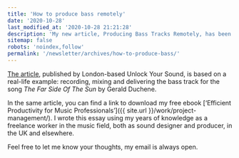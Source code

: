 ```yaml
---
title: 'How to produce bass remotely'
date: '2020-10-28'
last_modified_at: '2020-10-28 21:21:28'
description: 'My new article, Producing Bass Tracks Remotely, has been published by London-based Unlock Your Sound.'
sitemap: false
robots: 'noindex,follow'
permalink: '/newsletter/archives/how-to-produce-bass/'
---
```

[The article](https://unlockyoursound.com/producing-bass-tracks-remotely/), published by London-based Unlock Your Sound, is based on a real-life example: recording, mixing and delivering the bass track for the song _The Far Side Of The Sun_ by Gerald Duchene.

In the same article, you can find a link to download my free ebook [‘Efficient Productivity for Music Professionals’]({{ site.url }}/work/project-management/). I wrote this essay using my years of knowledge as a freelance worker in the music field, both as sound designer and producer, in the UK and elsewhere.

Feel free to let me know your thoughts, my email is always open.